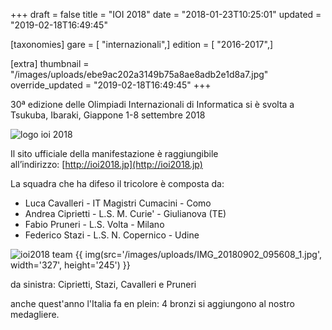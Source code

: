 +++
draft = false
title = "IOI 2018"
date = "2018-01-23T10:25:01"
updated = "2019-02-18T16:49:45"

[taxonomies]
gare = [ "internazionali",]
edition = [ "2016-2017",]

[extra]
thumbnail = "/images/uploads/ebe9ac202a3149b75a8ae8adb2e1d8a7.jpg"
override_updated = "2019-02-18T16:49:45"
+++

30ª edizione delle Olimpiadi Internazionali di Informatica si è svolta a Tsukuba, Ibaraki, Giappone 1-8 settembre 2018

![logo ioi 2018](/images/uploads/logo-ioi-2018.png)

Il sito ufficiale della manifestazione è raggiungibile all’indirizzo: [http://ioi2018.jp](http://ioi2018.jp)

La squadra che ha difeso il tricolore è composta da:

- Luca Cavalleri - IT Magistri Cumacini - Como
- Andrea Ciprietti - L.S. M. Curie' - Giulianova (TE)
- Fabio Pruneri - L.S. Volta - Milano
- Federico Stazi - L.S. N. Copernico - Udine

![ioi2018 team](/images/uploads/ioi2018-team.png)
{{ img(src='/images/uploads/IMG_20180902_095608_1.jpg', width='327', height='245') }}

da sinistra: Ciprietti, Stazi, Cavalleri e Pruneri

anche quest'anno l'Italia fa en plein: 4 bronzi si aggiungono al nostro medagliere.
